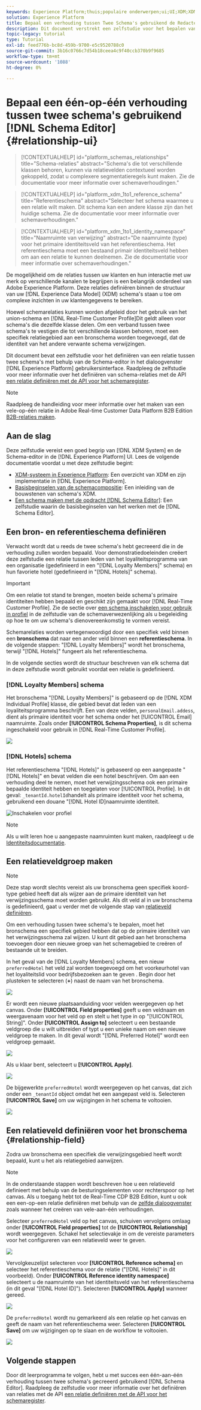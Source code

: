 ```yaml
---
keywords: Experience Platform;thuis;populaire onderwerpen;ui;UI;XDM;XDM systeem;ervaringsgegevensmodel;Ervaar gegevensmodel;Gegevensmodel;Gegevensmodel;Gegevensmodel;Schema redacteur;Schema;Schema;schema's;Schema's;creëren;verhouding;Verhouding;verwijzing;Verwijzing;
solution: Experience Platform
title: Bepaal een verhouding tussen Twee Schema's gebruikend de Redacteur van het Schema
description: Dit document verstrekt een zelfstudie voor het bepalen van een verband tussen twee schema's gebruikend de Redacteur van het Schema in het gebruikersinterface van het Experience Platform.
topic-legacy: tutorial
type: Tutorial
exl-id: feed776b-bc8d-459b-9700-e5c9520788c0
source-git-commit: 3b16c0766c7d54b18ceea4c9f40ccb370b9f9685
workflow-type: tm+mt
source-wordcount: '1088'
ht-degree: 0%

---
```


# Bepaal een één-op-één verhouding tussen twee schema&#39;s gebruikend [!DNL Schema Editor] {#relationship-ui}

>[!CONTEXTUALHELP]
>id="platform_schemas_relationships"
>title="Schema-relaties"
>abstract="Schema&#39;s die tot verschillende klassen behoren, kunnen via relatievelden contextueel worden gekoppeld, zodat u complexere segmentatieregels kunt maken. Zie de documentatie voor meer informatie over schemaverhoudingen."

>[!CONTEXTUALHELP]
>id="platform_xdm_1to1_reference_schema"
>title="Referentieschema"
>abstract="Selecteer het schema waarmee u een relatie wilt maken. Dit schema kan een andere klasse zijn dan het huidige schema. Zie de documentatie voor meer informatie over schemaverhoudingen."

>[!CONTEXTUALHELP]
>id="platform_xdm_1to1_identity_namespace"
>title="Naamruimte van verwijzing"
>abstract="De naamruimte (type) voor het primaire identiteitsveld van het referentieschema. Het referentieschema moet een bestaand primair identiteitsveld hebben om aan een relatie te kunnen deelnemen. Zie de documentatie voor meer informatie over schemaverhoudingen."

De mogelijkheid om de relaties tussen uw klanten en hun interactie met uw merk op verschillende kanalen te begrijpen is een belangrijk onderdeel van Adobe Experience Platform. Deze relaties definiëren binnen de structuur van uw [!DNL Experience Data Model] (XDM) schema&#39;s staan u toe om complexe inzichten in uw klantengegevens te bereiken.

Hoewel schemarelaties kunnen worden afgeleid door het gebruik van het union-schema en [!DNL Real-Time Customer Profile]Dit geldt alleen voor schema&#39;s die dezelfde klasse delen. Om een verband tussen twee schema&#39;s te vestigen die tot verschillende klassen behoren, moet een specifiek relatiegebied aan een bronschema worden toegevoegd, dat de identiteit van het andere verwante schema verwijzingen.

Dit document bevat een zelfstudie voor het definiëren van een relatie tussen twee schema&#39;s met behulp van de Schema-editor in het dialoogvenster [!DNL Experience Platform] gebruikersinterface. Raadpleeg de zelfstudie voor meer informatie over het definiëren van schema-relaties met de API [een relatie definiëren met de API voor het schemaregister](relationship-api.md).

>[!NOTE]
>
>Raadpleeg de handleiding voor meer informatie over het maken van een vele-op-één relatie in Adobe Real-time Customer Data Platform B2B Edition [B2B-relaties maken](./relationship-b2b.md).

## Aan de slag

Deze zelfstudie vereist een goed begrip van [!DNL XDM System] en de Schema-editor in de [!DNL Experience Platform] UI. Lees de volgende documentatie voordat u met deze zelfstudie begint:

* [XDM-systeem in Experience Platform](../home.md): Een overzicht van XDM en zijn implementatie in [!DNL Experience Platform].
* [Basisbeginselen van de schemacompositie](../schema/composition.md): Een inleiding van de bouwstenen van schema&#39;s XDM.
* [Een schema maken met de opdracht [!DNL Schema Editor]](create-schema-ui.md): Een zelfstudie waarin de basisbeginselen van het werken met de [!DNL Schema Editor].

## Een bron- en referentieschema definiëren

Verwacht wordt dat u reeds de twee schema&#39;s hebt gecreeerd die in de verhouding zullen worden bepaald. Voor demonstratiedoeleinden creëert deze zelfstudie een relatie tussen leden van het loyaliteitsprogramma van een organisatie (gedefinieerd in een &quot;[!DNL Loyalty Members]&quot; schema) en hun favoriete hotel (gedefinieerd in &quot;[!DNL Hotels]&quot; schema).

>[!IMPORTANT]
>
>Om een relatie tot stand te brengen, moeten beide schema&#39;s primaire identiteiten hebben bepaald en geschikt zijn gemaakt voor [!DNL Real-Time Customer Profile]. Zie de sectie over [een schema inschakelen voor gebruik in profiel](./create-schema-ui.md#profile) in de zelfstudie van de schemaverwezenlijking als u begeleiding op hoe te om uw schema&#39;s dienovereenkomstig te vormen vereist.

Schemarelaties worden vertegenwoordigd door een specifiek veld binnen een **bronschema** dat naar een ander veld binnen een **referentieschema**. In de volgende stappen: &quot;[!DNL Loyalty Members]&quot; wordt het bronschema, terwijl &quot;[!DNL Hotels]&quot; fungeert als het referentieschema.

In de volgende secties wordt de structuur beschreven van elk schema dat in deze zelfstudie wordt gebruikt voordat een relatie is gedefinieerd.

### [!DNL Loyalty Members] schema

Het bronschema &quot;[!DNL Loyalty Members]&quot; is gebaseerd op de [!DNL XDM Individual Profile] klasse, die gebied bevat dat leden van een loyaliteitsprogramma beschrijft. Een van deze velden, `personalEmail.addess`, dient als primaire identiteit voor het schema onder het [!UICONTROL Email] naamruimte. Zoals onder **[!UICONTROL Schema Properties]**, is dit schema ingeschakeld voor gebruik in [!DNL Real-Time Customer Profile].

![](../images/tutorials/relationship/loyalty-members.png)

### [!DNL Hotels] schema

Het referentieschema &quot;[!DNL Hotels]&quot; is gebaseerd op een aangepaste &quot;[!DNL Hotels]&quot; en bevat velden die een hotel beschrijven. Om aan een verhouding deel te nemen, moet het verwijzingsschema ook een primaire bepaalde identiteit hebben en toegelaten voor [!UICONTROL Profile]. In dit geval: `_tenantId.hotelId`handelt als primaire identiteit voor het schema, gebruikend een douane &quot;[!DNL Hotel ID]naamruimte identiteit.

![Inschakelen voor profiel](../images/tutorials/relationship/hotels.png)

>[!NOTE]
>
>Als u wilt leren hoe u aangepaste naamruimten kunt maken, raadpleegt u de [Identiteitsdocumentatie](../../identity-service/namespaces.md#manage-namespaces).

## Een relatieveldgroep maken

>[!NOTE]
>
>Deze stap wordt slechts vereist als uw bronschema geen specifiek koord-type gebied heeft dat als wijzer aan de primaire identiteit van het verwijzingsschema moet worden gebruikt. Als dit veld al in uw bronschema is gedefinieerd, gaat u verder met de volgende stap van [relatieveld definiëren](#relationship-field).

Om een verhouding tussen twee schema&#39;s te bepalen, moet het bronschema een specifiek gebied hebben dat op de primaire identiteit van het verwijzingsschema zal wijzen. U kunt dit gebied aan het bronschema toevoegen door een nieuwe groep van het schemagebied te creëren of bestaande uit te breiden.

In het geval van de [!DNL Loyalty Members] schema, een nieuw `preferredHotel` het veld zal worden toegevoegd om het voorkeurhotel van het loyaliteitslid voor bedrijfsbezoeken aan te geven . Begin door het plusteken te selecteren (**+**) naast de naam van het bronschema.

![](../images/tutorials/relationship/loyalty-add-field.png)

Er wordt een nieuwe plaatsaanduiding voor velden weergegeven op het canvas. Onder **[!UICONTROL Field properties]** geeft u een veldnaam en weergavenaam voor het veld op en stelt u het type in op &quot;[!UICONTROL String]&quot;. Onder **[!UICONTROL Assign to]** selecteert u een bestaande veldgroep die u wilt uitbreiden of typt u een unieke naam om een nieuwe veldgroep te maken. In dit geval wordt &quot;[!DNL Preferred Hotel]&quot; wordt een veldgroep gemaakt.

![](../images/tutorials/relationship/relationship-field-details.png)

Als u klaar bent, selecteert u **[!UICONTROL Apply]**.

![](../images/tutorials/relationship/relationship-field-apply.png)

De bijgewerkte `preferredHotel` wordt weergegeven op het canvas, dat zich onder een `_tenantId` object omdat het een aangepast veld is. Selecteren **[!UICONTROL Save]** om uw wijzigingen in het schema te voltooien.

![](../images/tutorials/relationship/relationship-field-save.png)

## Een relatieveld definiëren voor het bronschema {#relationship-field}

Zodra uw bronschema een specifiek die verwijzingsgebied heeft wordt bepaald, kunt u het als relatiegebied aanwijzen.

>[!NOTE]
>
>In de onderstaande stappen wordt beschreven hoe u een relatieveld definieert met behulp van de besturingselementen voor rechterspoor op het canvas. Als u toegang hebt tot de Real-Time CDP B2B Edition, kunt u ook een een-op-een relatie definiëren met behulp van de [zelfde dialoogvenster](./relationship-b2b.md#relationship-field) zoals wanneer het creëren van vele-aan-één verhoudingen.

Selecteer `preferredHotel` veld op het canvas, schuiven vervolgens omlaag onder **[!UICONTROL Field properties]** tot de **[!UICONTROL Relationship]** wordt weergegeven. Schakel het selectievakje in om de vereiste parameters voor het configureren van een relatieveld weer te geven.

![](../images/tutorials/relationship/relationship-checkbox.png)

Vervolgkeuzelijst selecteren voor **[!UICONTROL Reference schema]** en selecteer het referentieschema voor de relatie (&quot;[!DNL Hotels]&quot; in dit voorbeeld). Onder **[!UICONTROL Reference identity namespace]** selecteert u de naamruimte van het identiteitsveld van het referentieschema (in dit geval &quot;[!DNL Hotel ID]&quot;). Selecteren **[!UICONTROL Apply]** wanneer gereed.

![](../images/tutorials/relationship/reference-schema-id-namespace.png)

De `preferredHotel` wordt nu gemarkeerd als een relatie op het canvas en geeft de naam van het referentieschema weer. Selecteren **[!UICONTROL Save]** om uw wijzigingen op te slaan en de workflow te voltooien.

![](../images/tutorials/relationship/relationship-save.png)

## Volgende stappen

Door dit leerprogramma te volgen, hebt u met succes een één-aan-één verhouding tussen twee schema&#39;s gecreeerd gebruikend [!DNL Schema Editor]. Raadpleeg de zelfstudie voor meer informatie over het definiëren van relaties met de API [een relatie definiëren met de API voor het schemaregister](relationship-api.md).
